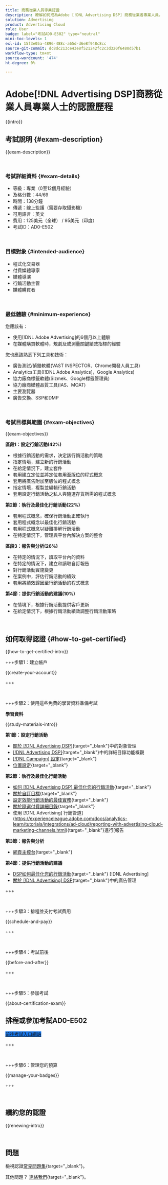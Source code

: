 ```yaml
---
title: 商務從業人員專業認證
description: 瞭解如何成為Adobe [!DNL Advertising DSP] 商務從業者專業人員。
solution: Advertising
product: Advertising Cloud
role: User
badge: label="考試AD0-E502" type="neutral"
mini-toc-levels: 1
exl-id: 15f3e05a-4896-488c-a65d-d6e8f948c8cc
source-git-commit: dc8dc213ce43e8f521242fc2c3d320f6480d57b1
workflow-type: tm+mt
source-wordcount: '474'
ht-degree: 0%

---
```


# Adobe[!DNL Advertising DSP]商務從業人員專業人士的認證歷程

{{intro}}

## 考試說明 {#exam-description}

{{exam-description}}

<br>

### 考試詳細資料 {#exam-details}

* 等級：專業（0至12個月經驗）
* 及格分數：44/69
* 時間：138分鐘
* 傳遞：線上監護（需要存取攝影機）
* 可用語言：英文
* 費用：125美元（全球） / 95美元（印度）
* 考試ID：AD0-E502

<br>

### 目標對象 {#intended-audience}

* 程式化交易器
* 付費媒體專家
* 媒體導演
* 行銷活動主管
* 媒體購買者

<br>

### 最低體驗 {#minimum-experience}

您應該有：

* 使用[!DNL Adobe Advertising]的6個月以上體驗
* 在媒體購買軟體時，規劃及或測量關鍵績效指標的經驗

您也應該熟悉下列工具和技術：

* 廣告測試/偵錯軟體(VAST INSPECTOR、Chrome開發人員工具)
* Analytics工具([!DNL Adobe Analytics]，Google Analytics)
* 協力廠商標籤軟體(Sizmek、Google標籤管理員)
* 協力廠商媒體品質工具(IAS、MOAT)
* 主要瀏覽器
* 廣告交換、SSP和DMP

<br>

### 考試目標與範圍 {#exam-objectives}

{{exam-objectives}}

**區段1：設定行銷活動(42%)**

* 根據行銷活動的需求，決定該行銷活動的策略
* 指定情境，建立新的行銷活動
* 在給定情況下，建立套件
* 套用建立定位並將定位套用至版位的程式概念
* 套用將廣告附加至版位的程式概念
* 指定情境，複製並編輯行銷活動
* 套用設定行銷活動之私人與隨選存貨所需的程式概念

**第2節：執行及最佳化行銷活動(22%)**

* 套用程式概念，確保行銷活動正確執行
* 套用程式概念以最佳化行銷活動
* 套用程式概念以疑難排解行銷活動
* 在特定情況下，管理與平台內解決方案的整合

**區段3：報告與分析(26%)**

* 在特定的情況下，讀取平台內的資料
* 在特定的情況下，建立和讀取自訂報告
* 對行銷活動實施變更
* 在案例中，評估行銷活動的績效
* 套用將績效歸因至行銷活動的程式概念

**第4節：提供行銷活動的建議(10%)**

* 在情境下，根據行銷活動提供客戶更新
* 在給定情況下，根據行銷活動績效調整行銷活動策略

<br>

## 如何取得認證 {#how-to-get-certified}

{{how-to-get-certified-intro}}

+++步驟1：建立帳戶

{{create-your-account}}

+++

<br>

+++步驟2：使用這些免費的學習資料準備考試

**學習資料**

{{study-materials-intro}}

**第1節：設定行銷活動**

* [關於 [!DNL Advertising DSP]](https://experienceleague.adobe.com/docs/advertising/dsp/audiences/audience-about.html){target="_blank"}中的對象管理
* [ [!DNL Advertising DSP]](https://experienceleague.adobe.com/docs/advertising/dsp/inventory/inventory-overview.html){target="_blank"}中的詳細目錄功能概觀
* [[!DNL Campaign] 設定](https://experienceleague.adobe.com/docs/advertising/dsp/campaign-management/campaigns/campaign-settings.html){target="_blank"}
* [位置設定](https://experienceleague.adobe.com/docs/advertising/dsp/campaign-management/placements/placement-settings.html){target="_blank"}

**第2節：執行及最佳化行銷活動**

* [如何 [!DNL Advertising DSP] 最佳化您的行銷活動](https://experienceleague.adobe.com/docs/advertising/dsp/optimization/optimization-how-dsp-optimizes-campaigns.html){target="_blank"}
* [關於自訂目標](https://experienceleague.adobe.com/docs/advertising/dsp/optimization/custom-goals/custom-goal-about.html){target="_blank"}
* [設定效能行銷活動的最佳實務](https://experienceleague.adobe.com/docs/advertising/dsp/optimization/campaign-best-practices-performance.html){target="_blank"}
* [關於隨選付費詳細目錄](https://experienceleague.adobe.com/docs/advertising/dsp/inventory/on-demand/on-demand-inventory-about.html){target="_blank"}
* 使用 [!DNL Advertising] 行銷管道](https://experienceleague.adobe.com/docs/analytics-learn/tutorials/integrations/ad-cloud/reporting-with-advertising-cloud-marketing-channels.html){target="_blank"}進行[報告

**第3節：報告與分析**

* [網頁主控台](https://experienceleague.adobe.com/docs/experience-manager-65/deploying/configuring/web-console.html){target="_blank"}

**第4節：提供行銷活動的建議**

* [DSP如何最佳化您的行銷活動](https://experienceleague.adobe.com/docs/advertising/dsp/optimization/optimization-how-dsp-optimizes-campaigns.html){target="_blank"} [!DNL Advertising] 
* [關於 [!DNL Advertising] DSP](https://experienceleague.adobe.com/docs/advertising/dsp/campaign-management/ads/ad-about.html){target="_blank"}中的廣告管理

+++

<br>

+++步驟3：排程並支付考試費用

{{schedule-and-pay}}

+++

<br>

+++步驟4：考試前後

{{before-and-after}}

+++

<br>

+++步驟5：參加考試

{{about-certification-exam}}

## 排程或參加考試AD0-E502

<a href="https://www.certmetrics.com/adobe/candidate/examity_sso.aspx?eid=AD0-E502" target="_blank" class="spectrum-Button spectrum-Button--fill spectrum-Button--accent spectrum-Button--sizeM is-margin-bottom-big-big at-element-click-tracking" style="background-color:#1473E6">

<span class="spectrum-Button-label has-no-wrap">
   前往考試入口網站
</span>
</a>

+++

<br>

+++步驟6：管理您的預算

{{manage-your-badges}}

+++

<br>

## 續約您的認證

{{renewing-intro}}

<br>

## 問題

檢視認證[常見問題集](https://experienceleague.adobe.com/docs/certification/certification/faq.html){target="_blank"}。

其他問題？ [連絡我們](mailto:certif@adobe.com){target="_blank"}。